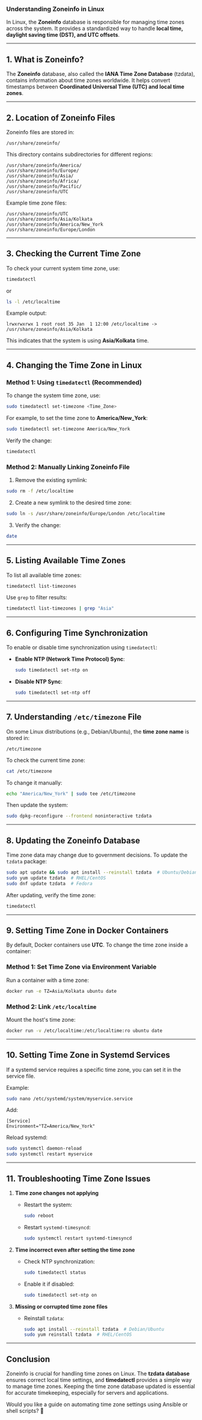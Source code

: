 ### **Understanding Zoneinfo in Linux**  

In Linux, the **Zoneinfo** database is responsible for managing time zones across the system. It provides a standardized way to handle **local time, daylight saving time (DST), and UTC offsets**.

---

## **1. What is Zoneinfo?**  
The **Zoneinfo** database, also called the **IANA Time Zone Database** (tzdata), contains information about time zones worldwide. It helps convert timestamps between **Coordinated Universal Time (UTC) and local time zones**.

---

## **2. Location of Zoneinfo Files**  
Zoneinfo files are stored in:  
```
/usr/share/zoneinfo/
```
This directory contains subdirectories for different regions:
```
/usr/share/zoneinfo/America/
/usr/share/zoneinfo/Europe/
/usr/share/zoneinfo/Asia/
/usr/share/zoneinfo/Africa/
/usr/share/zoneinfo/Pacific/
/usr/share/zoneinfo/UTC
```
Example time zone files:
```
/usr/share/zoneinfo/UTC
/usr/share/zoneinfo/Asia/Kolkata
/usr/share/zoneinfo/America/New_York
/usr/share/zoneinfo/Europe/London
```

---

## **3. Checking the Current Time Zone**  
To check your current system time zone, use:
```bash
timedatectl
```
or
```bash
ls -l /etc/localtime
```
Example output:
```
lrwxrwxrwx 1 root root 35 Jan  1 12:00 /etc/localtime -> /usr/share/zoneinfo/Asia/Kolkata
```
This indicates that the system is using **Asia/Kolkata** time.

---

## **4. Changing the Time Zone in Linux**  

### **Method 1: Using `timedatectl` (Recommended)**
To change the system time zone, use:
```bash
sudo timedatectl set-timezone <Time_Zone>
```
For example, to set the time zone to **America/New_York**:
```bash
sudo timedatectl set-timezone America/New_York
```
Verify the change:
```bash
timedatectl
```

### **Method 2: Manually Linking Zoneinfo File**
1. Remove the existing symlink:
```bash
sudo rm -f /etc/localtime
```
2. Create a new symlink to the desired time zone:
```bash
sudo ln -s /usr/share/zoneinfo/Europe/London /etc/localtime
```
3. Verify the change:
```bash
date
```

---

## **5. Listing Available Time Zones**  
To list all available time zones:
```bash
timedatectl list-timezones
```
Use `grep` to filter results:
```bash
timedatectl list-timezones | grep "Asia"
```

---

## **6. Configuring Time Synchronization**  
To enable or disable time synchronization using `timedatectl`:

- **Enable NTP (Network Time Protocol) Sync**:
  ```bash
  sudo timedatectl set-ntp on
  ```
- **Disable NTP Sync**:
  ```bash
  sudo timedatectl set-ntp off
  ```

---

## **7. Understanding `/etc/timezone` File**  
On some Linux distributions (e.g., Debian/Ubuntu), the **time zone name** is stored in:
```
/etc/timezone
```
To check the current time zone:
```bash
cat /etc/timezone
```
To change it manually:
```bash
echo "America/New_York" | sudo tee /etc/timezone
```
Then update the system:
```bash
sudo dpkg-reconfigure --frontend noninteractive tzdata
```

---

## **8. Updating the Zoneinfo Database**  
Time zone data may change due to government decisions. To update the `tzdata` package:
```bash
sudo apt update && sudo apt install --reinstall tzdata  # Ubuntu/Debian
sudo yum update tzdata  # RHEL/CentOS
sudo dnf update tzdata  # Fedora
```
After updating, verify the time zone:
```bash
timedatectl
```

---

## **9. Setting Time Zone in Docker Containers**  
By default, Docker containers use **UTC**. To change the time zone inside a container:

### **Method 1: Set Time Zone via Environment Variable**
Run a container with a time zone:
```bash
docker run -e TZ=Asia/Kolkata ubuntu date
```

### **Method 2: Link `/etc/localtime`**
Mount the host's time zone:
```bash
docker run -v /etc/localtime:/etc/localtime:ro ubuntu date
```

---

## **10. Setting Time Zone in Systemd Services**
If a systemd service requires a specific time zone, you can set it in the service file.

Example:
```bash
sudo nano /etc/systemd/system/myservice.service
```
Add:
```
[Service]
Environment="TZ=America/New_York"
```
Reload systemd:
```bash
sudo systemctl daemon-reload
sudo systemctl restart myservice
```

---

## **11. Troubleshooting Time Zone Issues**  
1. **Time zone changes not applying**  
   - Restart the system:
     ```bash
     sudo reboot
     ```
   - Restart `systemd-timesyncd`:
     ```bash
     sudo systemctl restart systemd-timesyncd
     ```

2. **Time incorrect even after setting the time zone**  
   - Check NTP synchronization:
     ```bash
     sudo timedatectl status
     ```
   - Enable it if disabled:
     ```bash
     sudo timedatectl set-ntp on
     ```

3. **Missing or corrupted time zone files**  
   - Reinstall `tzdata`:
     ```bash
     sudo apt install --reinstall tzdata  # Debian/Ubuntu
     sudo yum reinstall tzdata  # RHEL/CentOS
     ```

---

## **Conclusion**  
Zoneinfo is crucial for handling time zones on Linux. The **tzdata database** ensures correct local time settings, and **timedatectl** provides a simple way to manage time zones. Keeping the time zone database updated is essential for accurate timekeeping, especially for servers and applications.

Would you like a guide on automating time zone settings using Ansible or shell scripts? 🚀
